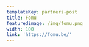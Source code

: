 ```yaml
---
templateKey: partners-post
title: Fomu
featuredimage: /img/fomu.png
width: 100
link: 'https://fomu.be/'
---
```

